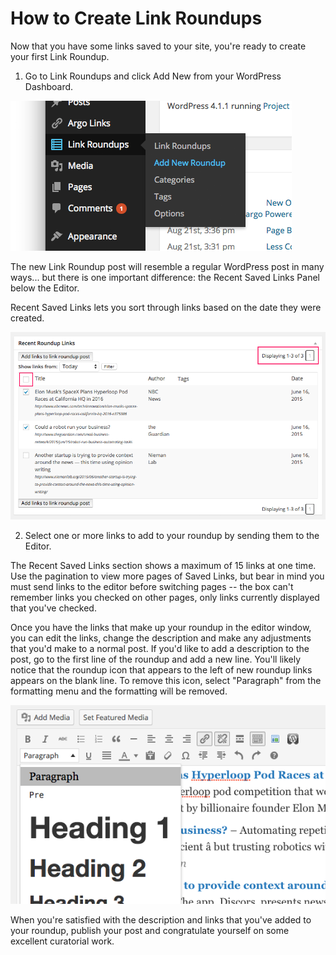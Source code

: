 # How to Create Link Roundups

Now that you have some links saved to your site, you're ready to create your first Link Roundup. 

1. Go to Link Roundups and click Add New from your WordPress Dashboard.

![Finding "Link Roundups > Add New" in the menu](img/new-roundup.png)

The new Link Roundup post will resemble a regular WordPress post in many ways... but there is one important difference: the Recent Saved Links Panel below the Editor.

Recent Saved Links lets you sort through links based on the date they were created. 

![Screenshot showing how to choose links to add to a roundup post](img/recent-roundup-links.png)

2. Select one or more links to add to your roundup by sending them to the Editor.

The Recent Saved Links section shows a maximum of 15 links at one time. Use the pagination to view more pages of Saved Links, but bear in mind you must send links to the editor before switching pages -- the box can't remember links you checked on other pages, only links currently displayed that you've checked.

Once you have the links that make up your roundup in the editor window, you can edit the links, change the description and make any adjustments that you'd make to a normal post. If you'd like to add a description to the post, go to the first line of the roundup and add a new line. You'll likely notice that the roundup icon that appears to the left of new roundup links appears on the blank line. To remove this icon, select "Paragraph" from the formatting menu and the formatting will be removed.

![Screenshot showing the post editor](img/link-roundup-heading.png)

When you're satisfied with the description and links that you've added to your roundup, publish your post and congratulate yourself on some excellent curatorial work.
